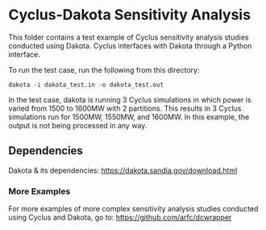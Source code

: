 # Cyclus-Dakota Sensitivity Analysis 

This folder contains a test example of Cyclus sensitivity analysis studies conducted using Dakota. Cyclus interfaces with Dakota through a Python interface.

To run the test case, run the following from this directory:
```
dakota -i dakota_test.in -o dakota_test.out
```

In the test case, dakota is running 3 Cyclus simulations in which power is varied from 1500 to 1600MW with 2 partitions. This results in 3 Cyclus simulations run for 1500MW, 1550MW, and 1600MW. 
In this example, the output is not being processed in any way.

## Dependencies 
Dakota & its dependencies: https://dakota.sandia.gov/download.html

### More Examples 
For more examples of more complex sensitivity analysis studies conducted using Cyclus and Dakota, go to: https://github.com/arfc/dcwrapper
